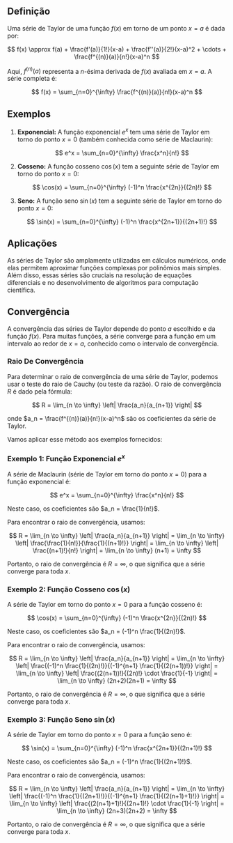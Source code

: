 ## Definição

Uma série de Taylor de uma função $f(x)$ em torno de um ponto $x = a$ é dada por:

$$
f(x) \approx f(a) + \frac{f'(a)}{1!}(x-a) + \frac{f''(a)}{2!}(x-a)^2 + \cdots + \frac{f^{(n)}(a)}{n!}(x-a)^n
$$

Aqui, $f^{(n)}(a)$ representa a $n$-ésima derivada de $f(x)$ avaliada em $x = a$. A série completa é:

$$
f(x) = \sum_{n=0}^{\infty} \frac{f^{(n)}(a)}{n!}(x-a)^n
$$

## Exemplos

1. **Exponencial:**
   A função exponencial $e^x$ tem uma série de Taylor em torno do ponto $x = 0$ (também conhecida como série de Maclaurin):

   $$
   e^x = \sum_{n=0}^{\infty} \frac{x^n}{n!}
   $$

2. **Cosseno:**
   A função cosseno $\cos(x)$ tem a seguinte série de Taylor em torno do ponto $x = 0$:

   $$
   \cos(x) = \sum_{n=0}^{\infty} (-1)^n \frac{x^{2n}}{(2n)!}
   $$

3. **Seno:**
   A função seno $\sin(x)$ tem a seguinte série de Taylor em torno do ponto $x = 0$:

   $$
   \sin(x) = \sum_{n=0}^{\infty} (-1)^n \frac{x^{2n+1}}{(2n+1)!}
   $$

## Aplicações

As séries de Taylor são amplamente utilizadas em cálculos numéricos, onde elas permitem aproximar funções complexas por polinômios mais simples. Além disso, essas séries são cruciais na resolução de equações diferenciais e no desenvolvimento de algoritmos para computação científica.

## Convergência

A convergência das séries de Taylor depende do ponto $a$ escolhido e da função $f(x)$. Para muitas funções, a série converge para a função em um intervalo ao redor de $x = a$, conhecido como o intervalo de convergência.

### Raio De Convergência

Para determinar o raio de convergência de uma série de Taylor, podemos usar o teste do raio de Cauchy (ou teste da razão). O raio de convergência $R$ é dado pela fórmula:

$$
 R = \lim_{n \to \infty} \left| \frac{a_n}{a_{n+1}} \right| 
$$

onde $a_n = \frac{f^{(n)}(a)}{n!}(x-a)^n$ são os coeficientes da série de Taylor.

Vamos aplicar esse método aos exemplos fornecidos:

### Exemplo 1: Função Exponencial $e^x$

A série de Maclaurin (série de Taylor em torno do ponto $x = 0$) para a função exponencial é:

$$
 e^x = \sum_{n=0}^{\infty} \frac{x^n}{n!} 
$$

Neste caso, os coeficientes são $a_n = \frac{1}{n!}$.

Para encontrar o raio de convergência, usamos:

$$
 R = \lim_{n \to \infty} \left| \frac{a_n}{a_{n+1}} \right| = \lim_{n \to \infty} \left| \frac{\frac{1}{n!}}{\frac{1}{(n+1)!}} \right| = \lim_{n \to \infty} \left| \frac{(n+1)!}{n!} \right| = \lim_{n \to \infty} (n+1) = \infty 
$$

Portanto, o raio de convergência é $R = \infty$, o que significa que a série converge para toda $x$.

### Exemplo 2: Função Cosseno $\cos(x)$

A série de Taylor em torno do ponto $x = 0$ para a função cosseno é:

$$
 \cos(x) = \sum_{n=0}^{\infty} (-1)^n \frac{x^{2n}}{(2n)!} 
$$

Neste caso, os coeficientes são $a_n = (-1)^n \frac{1}{(2n)!}$.

Para encontrar o raio de convergência, usamos:

$$
 R = \lim_{n \to \infty} \left| \frac{a_n}{a_{n+1}} \right| = \lim_{n \to \infty} \left| \frac{(-1)^n \frac{1}{(2n)!}}{(-1)^{n+1} \frac{1}{(2(n+1))!}} \right| = \lim_{n \to \infty} \left| \frac{(2(n+1))!}{(2n)!} \cdot \frac{1}{-1} \right| = \lim_{n \to \infty} (2n+2)(2n+1) = \infty 
$$

Portanto, o raio de convergência é $R = \infty$, o que significa que a série converge para toda $x$.

### Exemplo 3: Função Seno $\sin(x)$

A série de Taylor em torno do ponto $x = 0$ para a função seno é:

$$
 \sin(x) = \sum_{n=0}^{\infty} (-1)^n \frac{x^{2n+1}}{(2n+1)!} 
$$

Neste caso, os coeficientes são $a_n = (-1)^n \frac{1}{(2n+1)!}$.

Para encontrar o raio de convergência, usamos:

$$
 R = \lim_{n \to \infty} \left| \frac{a_n}{a_{n+1}} \right| = \lim_{n \to \infty} \left| \frac{(-1)^n \frac{1}{(2n+1)!}}{(-1)^{n+1} \frac{1}{(2(n+1)+1)!}} \right| = \lim_{n \to \infty} \left| \frac{(2(n+1)+1)!}{(2n+1)!} \cdot \frac{1}{-1} \right| = \lim_{n \to \infty} (2n+3)(2n+2) = \infty 
$$

Portanto, o raio de convergência é $R = \infty$, o que significa que a série converge para toda $x$.
